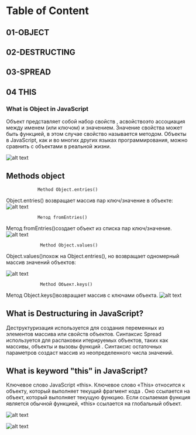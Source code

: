 # Table of Content

## 01-OBJECT    

## 02-DESTRUCTING

## 03-SPREAD

## 04 THIS

### What is Object in JavaScript

Объект представляет собой набор свойств , асвойствоэто ассоциация между именем (или ключом) и значением. Значение свойства может быть функцией, в этом случае свойство называется методом. Объекты в JavaScript, как и во многих других языках программирования, можно сравнить с объектами в реальной жизни.

![alt text](image.png)

## Methods object

                Method Object.entries()

  Object.entries() возвращает массив пар ключ/значение в объекте:
  ![alt text](<Снимок экрана 2024-10-30 150733.png>)

                Метод fromEntries()

Метод fromEntries()создает объект из списка пар ключ/значение.
![alt text](<Снимок экрана 2024-10-30 150947.png>)

                 Method Object.values()

Object.values()похож на Object.entries(), но возвращает одномерный массив значений объектов:

![alt text](<Снимок экрана 2024-10-30 151043.png>)

                 Method Объект.keys()
Метод Object.keys()возвращает массив с ключами объекта.
![alt text](<Снимок экрана 2024-10-30 151332.png>)

## What is Destructuring in JavaScript?

Деструктуризация используется для создания переменных из элементов массива или свойств объектов. Синтаксис Spread используется для распаковки итерируемых объектов, таких как массивы, объекты и вызовы функций . Синтаксис остаточных параметров создаст массив из неопределенного числа значений.

## What is keyword "this" in JavaScript?

Ключевое слово JavaScript «this». Ключевое слово «This» относится к объекту, который выполняет текущий фрагмент кода . Оно ссылается на объект, который выполняет текущую функцию. Если ссылаемая функция является обычной функцией, «this» ссылается на глобальный объект.

![alt text](iimfg.jpg)

![alt text](<Без названия (2).jpg>)
